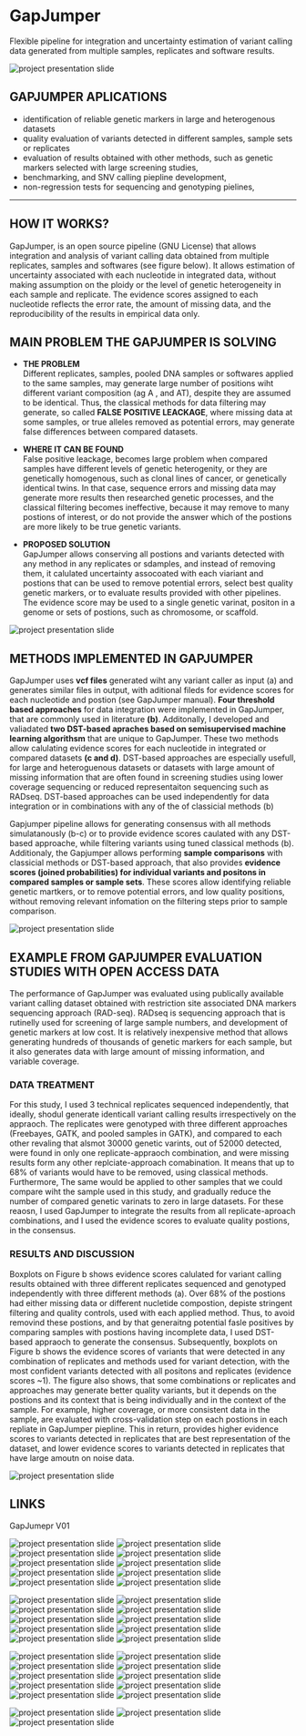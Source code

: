 # GapJumper
Flexible pipeline for integration and uncertainty estimation of variant calling data generated from multiple samples, replicates and software results.

![project presentation slide](Summary/00_SimpleAI_project.png)

##  GAPJUMPER APLICATIONS
* identification of reliable genetic markers in large and heterogenous datasets
* quality evaluation of variants detected in different samples, sample sets or replicates
* evaluation of results obtained with other methods, such as genetic markers selected with large screening studies,
* benchmarking, and SNV calling piepline development,  
* non-regression tests for sequencing and genotyping pielines,  
  
---
## HOW IT WORKS?
GapJumper, is an open source pipeline (GNU License) that allows integration and analysis of variant calling data obtained from multiple replicates, samples and softwares (see figure below). It allows estimation of uncertainty associated with each nucleotide in integrated data, without making assumption on the ploidy or the level of genetic heterogeneity in each sample and replicate. The evidence scores assigned to each nucleotide reflects the error rate, the amount of missing data, and the reproducibility of the results in empirical data only. 

## MAIN PROBLEM THE GAPJUMPER IS SOLVING     
  
* __THE PROBLEM__  
Different replicates, samples, pooled DNA samples or softwares applied to the same samples, may generate large number of positions wiht different variant composition (ag A , and AT), despite they are assumed to be identical. Thus, the classical methods for data filtering may generate, so called __FALSE POSITIVE LEACKAGE__, where missing data at some samples, or true alleles removed as potential errors, may generate false differences between compared datasets. 
   
* __WHERE IT CAN BE FOUND__   
False positive leackage, becomes large problem when compared samples have different levels of genetic heterogenity, or they are genetically homogenous, such as clonal lines of cancer, or genetically identical twins. In that case, sequence errors and missing data may generate more results then researched genetic processes, and the classical filtering becomes ineffective, because it may remove to many postions of interest, or do not provide the answer which of the postions are more likely to be true genetic variants.
   
* __PROPOSED SOLUTION__  
GapJumper allows conserving all postions and variants detected with any method in any replicates or sdamples, and instead of removing them, it calulated uncertainty assocoated with each viariant and postions that can be used to remove potential errors, select best quality genetic markers, or to evaluate results provided with other pipelines. The evidence score may be used to a single genetic varinat, positon in a genome or sets of postions, such as chromosome, or scaffold. 
  
![project presentation slide](Summary/01_Basic_function.jpeg)

## METHODS IMPLEMENTED IN GAPJUMPER
GapJumper uses __vcf files__ generated wiht any variant caller as input (a) and generates similar files in output, with aditional fileds for evidence scores for each nucleotide and postion (see GapJumper manual). __Four threshold based approaches__ for data integration were implemented in GapJumper, that are commonly used in literature __(b)__. Additonally, I developed and valiadated __two DST-based apraches based on semisupervised machine learning algorithsm__ that are unique to GapJumper. These two methods allow calulating evidence scores for each nucleotide in integrated or compared datasets __(c and d)__. DST-based approaches are especially usefull, for large and heteroguenous datasets or datasets with large amount of missing information that are often found in screening studies using lower coverage sequencing or reduced representaiton sequencing such as RADseq. DST-based approaches can be used independently for data integration or in combinations with any of the of classicial methods (b)
  
Gapjumper pipeline allows for generating consensus with all methods simulatanously (b-c) or to provide evidence scores caulated with any DST-based approache, while filtering variants using tuned classical methods (b). Additionaly, the Gapjumper allows performing __sample comparisons__ with classicial methods or DST-based approach, that also provides __evidence scores (joined probabilities) for individual variants and positons in compared samples or sample sets__. These scores allow identifying reliable genetic martkers, or to remove potential errors, and low quality positions, without removing relevant infomation on the filtering steps prior to sample comparison.  

![project presentation slide](Summary/02_Utilities.png)

## EXAMPLE FROM GAPJUMPER EVALUATION STUDIES WITH OPEN ACCESS DATA

The performance of GapJumper was evaluated using publically available variant calling dataset obtained with restriction site associated DNA markers sequencing approach (RAD-seq). RADseq is sequencing approach that is rutinelly used for screening of large sample numbers, and development of genetic markers at low cost. It is relatively inexpensive method that allows generating hundreds of thousands of genetic markers for each sample, but it also generates data with large amount of missing information, and variable coverage.

### DATA TREATMENT 
For this study, I used 3 technical replicates sequenced independently, that ideally, shodul generate identicall variant calling results irrespectively on the appraoch. The replicates were genotyped with three different approaches (Freebayes, GATK, and pooled samples in GATK), and compared to each other revaling that alsmot 30000 genetic varints, out of 52000 detected, were found in only one replicate-appraoch combination, and were missing results form any other replciate-approach comabination. It means that up to 68% of variants would have to be removed, using classical methods. Furthermore, The same would be applied to other samples that we could compare wiht the sample used in this study, and gradually reduce the number of compared genetic varinats to zero in large datasets. For these reaosn, I used GapJumper to integrate the results from all replicate-aproach combinations, and I used the evidence scores to evaluate quality postions, in the consensus.

### RESULTS AND DISCUSSION   
Boxplots on Figure b shows evidence scores calulated for variant calling results obtained with three different replicates sequenced and genotyped independently with three different methods (a). Over 68% of the postions had either missing data or different nucletide compostion, depiste stringent filtering and quality controls, used with each applied method. Thus, to avoid removind these postions, and by that generaitng potential fasle positives by comparing samples with postions having incomplete data, I used DST-based appraoch to generate the consensus. Subsequently, boxplots on Figure b shows the evidence scores of variants that were detected in any combination of replicates and methods used for variant detection, with the most confident variants detected with all positons and replicates (evidence scores ~1). The figure also shows, that some combinations or replicates and approaches may generate better quality variants, but it depends on the postions and its context that is being individually and in the context of the sample. For example, higher coverage, or more consistent data in the sample, are evaluated with cross-validation step on each postions in each repliate in GapJumper piepline. This in return, provides higher evidence scores to variants detected in replicates that are best representation of the dataset, and lower evidence scores to variants detected in replicates that have large amoutn on noise data.

![project presentation slide](Summary/Evaluation_Slide2.png)

## LINKS
GapJumepr V01   


![project presentation slide](Summary/manual_png/01.png)
![project presentation slide](Summary/manual_png/02.png)
![project presentation slide](Summary/manual_png/03.png)
![project presentation slide](Summary/manual_png/04.png)
![project presentation slide](Summary/manual_png/05.png)
![project presentation slide](Summary/manual_png/06.png)
![project presentation slide](Summary/manual_png/07.png)
![project presentation slide](Summary/manual_png/08.png)
![project presentation slide](Summary/manual_png/09.png)
![project presentation slide](Summary/manual_png/10.png)

![project presentation slide](Summary/manual_png/11.png)
![project presentation slide](Summary/manual_png/12.png)
![project presentation slide](Summary/manual_png/13.png)
![project presentation slide](Summary/manual_png/14.png)
![project presentation slide](Summary/manual_png/15.png)
![project presentation slide](Summary/manual_png/16.png)
![project presentation slide](Summary/manual_png/17.png)
![project presentation slide](Summary/manual_png/18.png)
![project presentation slide](Summary/manual_png/19.png)
![project presentation slide](Summary/manual_png/20.png)

![project presentation slide](Summary/manual_png/21.png)
![project presentation slide](Summary/manual_png/22.png)
![project presentation slide](Summary/manual_png/23.png)
![project presentation slide](Summary/manual_png/24.png)
![project presentation slide](Summary/manual_png/25.png)
![project presentation slide](Summary/manual_png/26.png)
![project presentation slide](Summary/manual_png/27.png)
![project presentation slide](Summary/manual_png/28.png)
![project presentation slide](Summary/manual_png/29.png)
![project presentation slide](Summary/manual_png/30.png)

![project presentation slide](Summary/manual_png/31.png)
![project presentation slide](Summary/manual_png/32.png)
![project presentation slide](Summary/manual_png/33.png)






